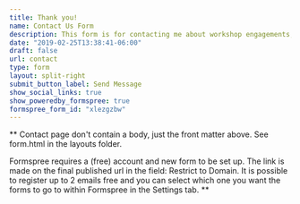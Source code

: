 ```yaml
---
title: Thank you!
name: Contact Us Form
description: This form is for contacting me about workshop engagements, opportunities to work together, or teaching requests. This is NOT a form for requesting help.
date: "2019-02-25T13:38:41-06:00"
draft: false
url: contact
type: form
layout: split-right
submit_button_label: Send Message
show_social_links: true
show_poweredby_formspree: true
formspree_form_id: "xlezgzbw"
---
```


** Contact page don't contain a body, just the front matter above.
See form.html in the layouts folder.

Formspree requires a (free) account and new form to be set up. The link is made on the final published url in the field: Restrict to Domain. It is possible to register up to 2 emails free and you can select which one you want the forms to go to within Formspree in the Settings tab.
**
